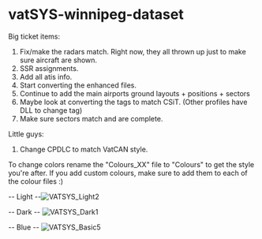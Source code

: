 # vatSYS-winnipeg-dataset

Big ticket items:

1) Fix/make the radars match. Right now, they all thrown up just to make sure aircraft are shown.
2) SSR assignments.
3) Add all atis info.
4) Start converting the enhanced files.
5) Continue to add the main airports ground layouts + positions + sectors
6) Maybe look at converting the tags to match CSiT. (Other profiles have DLL to change tag)
7) Make sure sectors match and are complete.

Little guys:

1) Change CPDLC to match VatCAN style.

To change colors rename the "Colours_XX" file to "Colours" to get the style you're after.
If you add custom colours, make sure to add them to each of the colour files :)

-- Light --![VATSYS_Light2](https://user-images.githubusercontent.com/13305987/139165822-448a0c30-0a37-40be-8421-25638452d3e6.PNG)

-- Dark -- ![VATSYS_Dark1](https://user-images.githubusercontent.com/13305987/139150763-70986320-96ab-4cce-bf95-18a45338af0a.PNG)

-- Blue -- ![VATSYS_Basic5](https://user-images.githubusercontent.com/13305987/139150791-480886d0-9b40-4efe-a430-ac8a8ca614ed.PNG)
